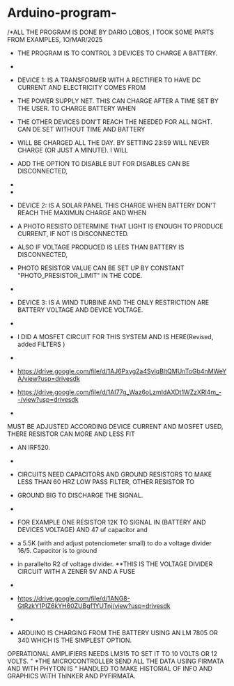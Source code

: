 # Arduino-program-

/*ALL THE PROGRAM IS DONE BY DARIO LOBOS, I TOOK SOME PARTS FROM EXAMPLES, 1O/MAR/2025
 * THE PROGRAM IS TO CONTROL 3 DEVICES TO CHARGE A BATTERY.
 * 
 * DEVICE 1: IS A TRANSFORMER WITH A RECTIFIER TO HAVE DC CURRENT AND ELECTRICITY COMES FROM 
 * THE POWER SUPPLY NET. THIS CAN CHARGE AFTER A TIME SET BY THE USER. TO CHARGE BATTERY WHEN 
 * THE OTHER DEVICES DON'T REACH THE NEEDED FOR ALL NIGHT. CAN DE SET WITHOUT TIME AND BATTERY 
 * WILL BE CHARGED ALL THE DAY. BY SETTING 23:59 WILL NEVER CHARGE (OR JUST A MINUTE). I WILL 
 * ADD THE OPTION TO DISABLE BUT FOR DISABLES CAN BE DISCONNECTED,
 * 
 * 
 * DEVICE 2: IS A SOLAR PANEL THIS CHARGE WHEN BATTERY DON'T REACH THE MAXIMUN CHARGE AND WHEN
 * A PHOTO RESISTO DETERMINE THAT LIGHT IS ENOUGH TO PRODUCE CURRENT, IF NOT IS DISCONNECTED. 
 * ALSO IF VOLTAGE PRODUCED IS LEES THAN BATTERY IS DISCONNECTED, 
 * PHOTO RESISTOR VALUE CAN BE SET UP BY CONSTANT "PHOTO_PRESISTOR_LIMIT" IN THE CODE.
 * 
 * DEVICE 3: IS A WIND TURBINE AND THE ONLY RESTRICTION ARE BATTERY VOLTAGE AND DEVICE VOLTAGE.
 * 
 * I DID A MOSFET CIRCUIT FOR THIS SYSTEM AND IS HERE(Revised, added FILTERS )
 * 
 * https://drive.google.com/file/d/1AJ6Pxyg2a4SylqBItQMUnToGb4nMWeYA/view?usp=drivesdk


 * https://drive.google.com/file/d/1AI77g_Waz6oLzmIdAXDt1WZzXRl4m_--/view?usp=drivesdk
 * 
MUST BE ADJUSTED ACCORDING DEVICE CURRENT AND MOSFET USED, THERE RESISTOR CAN MORE AND LESS FIT  
 * AN IRF520.
 * 
 * CIRCUITS NEED CAPACITORS AND GROUND RESISTORS TO MAKE LESS THAN 60 HRZ LOW PASS FILTER, OTHER RESISTOR TO 
 * GROUND BIG TO DISCHARGE THE SIGNAL. 
 * 
 * FOR EXAMPLE ONE RESISTOR 12K  TO SIGNAL IN (BATTERY AND DEVICES VOLTAGE) AND 47 uf capacitor and 
 * a 5.5K (with and adjust potenciometer small) to do a voltage divider 16/5. Capacitor is to ground 
 * in parallelto R2 of voltage divider. 
**THIS IS THE VOLTAGE DIVIDER CIRCUIT WITH A ZENER 5V AND A FUSE
* 
* https://drive.google.com/file/d/1ANG8-GtRzkY1PIZ6kYH60ZUBgf1YUTnj/view?usp=drivesdk

*
 * ARDUINO IS CHARGING FROM THE BATTERY  USING AN LM 7805 OR 340 WHICH IS THE SIMPLEST OPTION.

OPERATIONAL AMPLIFIERS NEEDS LM315 TO SET IT TO 10 VOLTS OR 12 VOLTS.
 " 
 *THE MICROCONTROLLER SEND ALL THE DATA USING FIRMATA AND WITH PHYTON IS
 " HANDLED TO MAKE HISTORIAL OF INFO AND GRAPHICS WiTH ThINKER AND PYFIRMATA.
